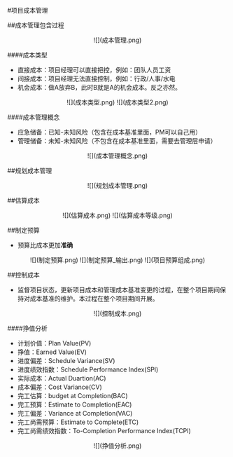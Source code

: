 #项目成本管理

##成本管理包含过程
<div align=center>
![](成本管理.png)
</div>

####成本类型
  * 直接成本：项目经理可以直接把控，例如：团队人员工资
  * 间接成本：项目经理无法直接控制，例如：行政/人事/水电
  * 机会成本：做A放弃B，此时B就是A的机会成本。反之亦然。

<div align=center>
![](成本类型.png)
![](成本类型2.png)
</div>

####成本管理概念
  * 应急储备：已知-未知风险（包含在成本基准里面，PM可以自己用）
  * 管理储备：未知-未知风险（不包含在成本基准里面，需要去管理层申请）

<div align=center>
![](成本管理概念.png)
</div>

##规划成本管理

<div align=center>
![](规划成本管理.png)
</div>

##估算成本

<div align=center>
![](估算成本.png)
![](估算成本等级.png)
</div>

##制定预算
  * 预算比成本更加**准确**
<div align=center>
![](制定预算.png)
![](制定预算_输出.png)
![](项目预算组成.png)
</div>

##控制成本

  * 监督项目状态，更新项目成本和管理成本基准变更的过程，在整个项目期间保持对成本基准的维护。本过程在整个项目期间开展。

<div align=center>
![](控制成本.png)
</div>

####挣值分析
  * 计划价值：Plan Value(PV)
  * 挣值：Earned Value(EV)
  * 进度偏差：Schedule Variance(SV)
  * 进度绩效指数：Schedule Performance Index(SPI)
  * 实际成本：Actual Duartion(AC)
  * 成本偏差：Cost Variance(CV)
  * 完工估算：budget at Completion(BAC)
  * 完工预算：Estimate to Completion(EAC)
  * 完工偏差：Variance at Completion(VAC)
  * 完工尚需预算：Estimate to Complete(ETC)
  * 完工尚需绩效指数：To-Completion Performance Index(TCPI)

<div align=center>
![](挣值分析.png)
</div>